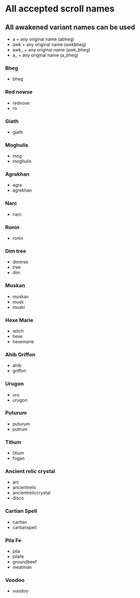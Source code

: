 # All accepted scroll names
## All awakened variant names can be used
- a + any original name (abheg)
- awk + any original name (awkbheg)
- awk_ + any original name (awk_bheg)
- a_ + any original name (a_bheg)

### Bheg
- bheg

### Red nowse
- rednose
- rn

### Giath
- giath

### Moghulis
- mog
- moghulis

### Agrakhan
- agra
- agrekhan

### Narc
- narc

### Ronin
- ronin

### Dim tree
- dimtree
- tree
- dim

### Muskan
- muskan
- musk
- muski

### Hexe Marie
- witch
- hexe
- hexemarie

### Ahib Griffon
- ahib
- griffon

### Urugon
- uru
- urugon

### Puturum
- puturum
- putrum

### Titium
- titium
- fogan

### Ancient relic crystal
- arc
- ancientrelic
- ancientreliccrystal
- disco

### Cartian Spell
- caritan
- cartianspell

### Pila Fe
- pila
- pilafe
- groundbeef
- meatman

### Voodoo
- voodoo